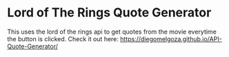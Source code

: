# Lord of The Rings Quote Generator
This uses the lord of the rings api to get quotes from the movie everytime the button is clicked.
Check it out here: https://diegomelgoza.github.io/API-Quote-Generator/
